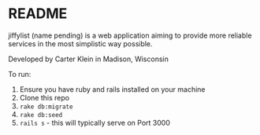 # README

jiffylist (name pending) is a web application aiming to provide more reliable services in the most simplistic way possible.

Developed by Carter Klein in Madison, Wisconsin

To run:
1. Ensure you have ruby and rails installed on your machine
2. Clone this repo
3. `rake db:migrate`
4. `rake db:seed`
5. `rails s` - this will typically serve on Port 3000
